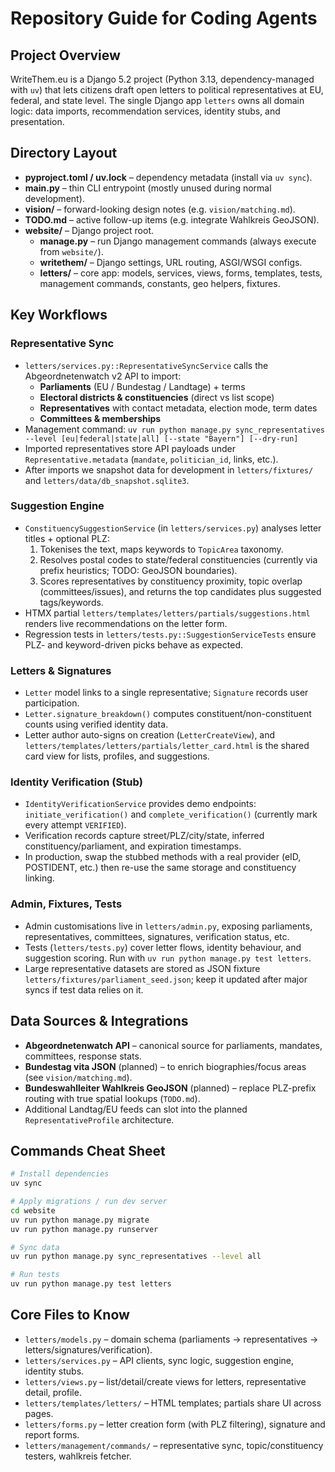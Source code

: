 # Repository Guide for Coding Agents

## Project Overview
WriteThem.eu is a Django 5.2 project (Python 3.13, dependency-managed with `uv`) that lets citizens draft open letters to political representatives at EU, federal, and state level. The single Django app `letters` owns all domain logic: data imports, recommendation services, identity stubs, and presentation.

## Directory Layout
- **pyproject.toml / uv.lock** – dependency metadata (install via `uv sync`).
- **main.py** – thin CLI entrypoint (mostly unused during normal development).
- **vision/** – forward-looking design notes (e.g. `vision/matching.md`).
- **TODO.md** – active follow-up items (e.g. integrate Wahlkreis GeoJSON).
- **website/** – Django project root.
  - **manage.py** – run Django management commands (always execute from `website/`).
  - **writethem/** – Django settings, URL routing, ASGI/WSGI configs.
  - **letters/** – core app: models, services, views, forms, templates, tests, management commands, constants, geo helpers, fixtures.

## Key Workflows
### Representative Sync
- `letters/services.py::RepresentativeSyncService` calls the Abgeordnetenwatch v2 API to import:
  - **Parliaments** (EU / Bundestag / Landtage) + terms
  - **Electoral districts & constituencies** (direct vs list scope)
  - **Representatives** with contact metadata, election mode, term dates
  - **Committees & memberships**
- Management command: `uv run python manage.py sync_representatives --level [eu|federal|state|all] [--state "Bayern"] [--dry-run]`
- Imported representatives store API payloads under `Representative.metadata` (`mandate`, `politician_id`, links, etc.).
- After imports we snapshot data for development in `letters/fixtures/` and `letters/data/db_snapshot.sqlite3`.

### Suggestion Engine
- `ConstituencySuggestionService` (in `letters/services.py`) analyses letter titles + optional PLZ:
  1. Tokenises the text, maps keywords to `TopicArea` taxonomy.
  2. Resolves postal codes to state/federal constituencies (currently via prefix heuristics; TODO: GeoJSON boundaries).
  3. Scores representatives by constituency proximity, topic overlap (committees/issues), and returns the top candidates plus suggested tags/keywords.
- HTMX partial `letters/templates/letters/partials/suggestions.html` renders live recommendations on the letter form.
- Regression tests in `letters/tests.py::SuggestionServiceTests` ensure PLZ- and keyword-driven picks behave as expected.

### Letters & Signatures
- `Letter` model links to a single representative; `Signature` records user participation.
- `Letter.signature_breakdown()` computes constituent/non-constituent counts using verified identity data.
- Letter author auto-signs on creation (`LetterCreateView`), and `letters/templates/letters/partials/letter_card.html` is the shared card view for lists, profiles, and suggestions.

### Identity Verification (Stub)
- `IdentityVerificationService` provides demo endpoints: `initiate_verification()` and `complete_verification()` (currently mark every attempt `VERIFIED`).
- Verification records capture street/PLZ/city/state, inferred constituency/parliament, and expiration timestamps.
- In production, swap the stubbed methods with a real provider (eID, POSTIDENT, etc.) then re-use the same storage and constituency linking.

### Admin, Fixtures, Tests
- Admin customisations live in `letters/admin.py`, exposing parliaments, representatives, committees, signatures, verification status, etc.
- Tests (`letters/tests.py`) cover letter flows, identity behaviour, and suggestion scoring. Run with `uv run python manage.py test letters`.
- Large representative datasets are stored as JSON fixture `letters/fixtures/parliament_seed.json`; keep it updated after major syncs if test data relies on it.

## Data Sources & Integrations
- **Abgeordnetenwatch API** – canonical source for parliaments, mandates, committees, response stats.
- **Bundestag vita JSON** (planned) – to enrich biographies/focus areas (see `vision/matching.md`).
- **Bundeswahlleiter Wahlkreis GeoJSON** (planned) – replace PLZ-prefix routing with true spatial lookups (`TODO.md`).
- Additional Landtag/EU feeds can slot into the planned `RepresentativeProfile` architecture.

## Commands Cheat Sheet
```bash
# Install dependencies
uv sync

# Apply migrations / run dev server
cd website
uv run python manage.py migrate
uv run python manage.py runserver

# Sync data
uv run python manage.py sync_representatives --level all

# Run tests
uv run python manage.py test letters
```

## Core Files to Know
- `letters/models.py` – domain schema (parliaments → representatives → letters/signatures/verification).
- `letters/services.py` – API clients, sync logic, suggestion engine, identity stubs.
- `letters/views.py` – list/detail/create views for letters, representative detail, profile.
- `letters/templates/letters/` – HTML templates; partials share UI across pages.
- `letters/forms.py` – letter creation form (with PLZ filtering), signature and report forms.
- `letters/management/commands/` – representative sync, topic/constituency testers, wahlkreis fetcher.

